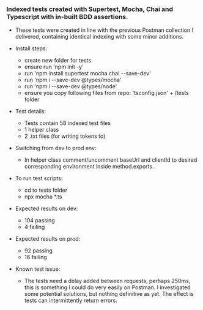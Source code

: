 ### Indexed tests created with Supertest, Mocha, Chai and Typescript with in-built BDD assertions. 

- These tests were created in line with the previous Postman collection I delivered, containing identical indexing with some minor additions.

- Install steps:
	- create new folder for tests
	- ensure run 'npm init -y'
	- run 'npm install supertest mocha chai --save-dev'
	- run 'npm i --save-dev @types/mocha'
	- run 'npm i --save-dev @types/node'
	- ensure you copy following files from repo: 'tsconfig.json' + /tests folder
	
- Test details: 
	- Tests contain 58 indexed test files
	- 1 helper class
	- 2 .txt files (for writing tokens to)
	
- Switching from dev to prod env:
	- In helper class comment/uncomment baseUrl and clientId to desired corresponding environment inside method.exports. 

- To run test scripts:
	- cd to tests folder
	- npx mocha *.ts
		
- Expected results on dev:
	- 104 passing
  	- 4 failing
	
- Expected results on prod:
	- 92 passing
  	- 16 failing
	
- Known test issue: 
	- The tests need a delay added between requests, perhaps 250ms, this is something I could do very easily on Postman. I investigated some potential solutions, but nothing definitive as yet. The effect is tests can intermittently return errors. 
	
